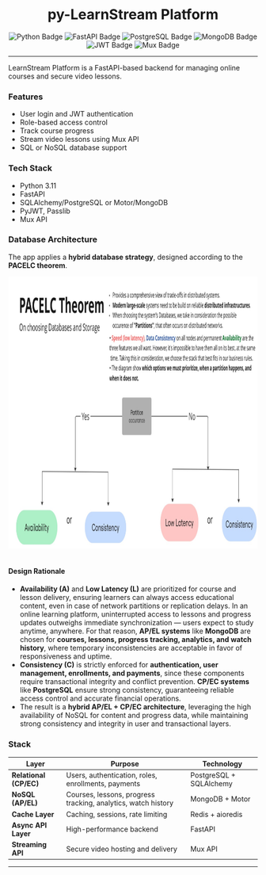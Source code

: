 <h1 align="center">py-LearnStream Platform</h1>

<p align="center">
  <img src="https://img.shields.io/badge/Python-3.11+-blue?logo=python&logoColor=white" alt="Python Badge"/>
  <img src="https://img.shields.io/badge/FastAPI-0.110+-green?logo=fastapi&logoColor=white" alt="FastAPI Badge"/>
  <img src="https://img.shields.io/badge/PostgreSQL-SQLAlchemy-blue?logo=postgresql&logoColor=white" alt="PostgreSQL Badge"/>
  <img src="https://img.shields.io/badge/MongoDB-Motor-success?logo=mongodb&logoColor=white" alt="MongoDB Badge"/>
  <img src="https://img.shields.io/badge/Auth-JWT-yellow?logo=jsonwebtokens&logoColor=white" alt="JWT Badge"/>
  <img src="https://img.shields.io/badge/Video-Mux_API-red?logo=mux&logoColor=white" alt="Mux Badge"/>
</p>

---

LearnStream Platform is a FastAPI-based backend for managing online courses and secure video lessons.


### Features
- User login and JWT authentication
- Role-based access control
- Track course progress
- Stream video lessons using Mux API
- SQL or NoSQL database support

### Tech Stack
- Python 3.11
- FastAPI
- SQLAlchemy/PostgreSQL or Motor/MongoDB
- PyJWT, Passlib
- Mux API


### Database Architecture 

The app applies a **hybrid database strategy**, designed according to the **PACELC theorem**. 

<div align="center">
    <img src="./src/pacelc.jpg" alt="pacelc" width="1000" height = "550" style="margin-bottom: 1.0em;"/>
</div>

#### Design Rationale

* **Availability (A)** and **Low Latency (L)** are prioritized for course and lesson delivery, ensuring learners can always access educational content, even in case of network partitions or replication delays. In an online learning platform, uninterrupted access to lessons and progress updates outweighs immediate synchronization — users expect to study anytime, anywhere. For that reason, **AP/EL systems** like **MongoDB** are chosen for **courses, lessons, progress tracking, analytics, and watch history**, where temporary inconsistencies are acceptable in favor of responsiveness and uptime.
* **Consistency (C)** is strictly enforced for **authentication, user management, enrollments, and payments**, since these components require transactional integrity and conflict prevention. **CP/EC systems** like **PostgreSQL** ensure strong consistency, guaranteeing reliable access control and accurate financial operations.
* The result is a **hybrid AP/EL + CP/EC architecture**, leveraging the high availability of NoSQL for content and progress data, while maintaining strong consistency and integrity in user and transactional layers.

### Stack

| Layer                  | Purpose                                                       | Technology              |
| ---------------------- | ------------------------------------------------------------- | ----------------------- |
| **Relational (CP/EC)** | Users, authentication, roles, enrollments, payments           | PostgreSQL + SQLAlchemy |
| **NoSQL (AP/EL)**      | Courses, lessons, progress tracking, analytics, watch history | MongoDB + Motor         |
| **Cache Layer**        | Caching, sessions, rate limiting                              | Redis + aioredis        |
| **Async API Layer**    | High-performance backend                                      | FastAPI                 |
| **Streaming API**      | Secure video hosting and delivery                             | Mux API                 |

---








